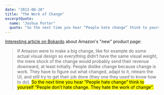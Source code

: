```yaml
---
date: "2013-08-28"
title: "The Work of Change"
excerptQuote:
  name: "Joshua Porter"
  quote: "So the next time you hear “People hate change” think to yourself “People don’t hate change. They hate the work of change”."
---
```


[Interesting article on Bokardo](http://bokardo.com/archives/a-thought-on-amazons-new-product-page-design/) about Amazon's "new" product page:

> If Amazon were to make a big change, like for example do some actual visual design so everything didn’t have the same visual weight, the mere shock of the change would probably send their revenue downward, at least initially. People dislike change because change is work. They have to figure out what changed, adapt to it, relearn the UI, and still try to get their job done (they one they used to know how to do). <mark>So the next time you hear “People hate change” think to yourself “People don’t hate change. They hate the work of change”.</mark>
